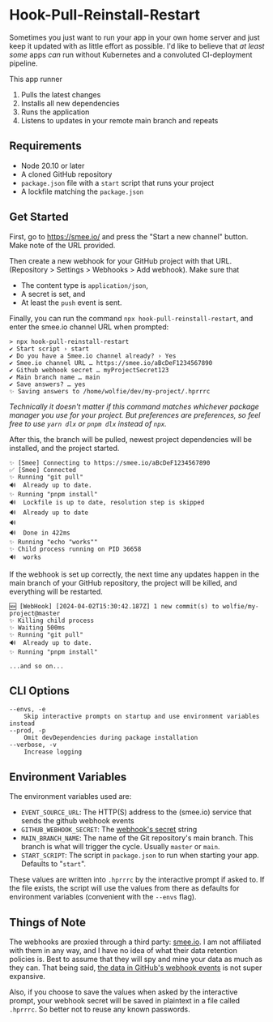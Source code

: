 # Hook-Pull-Reinstall-Restart

Sometimes you just want to run your app in your own home server and just keep it updated with as little effort as possible. I'd like to believe that _at least some_ apps _can_ run without Kubernetes and a convoluted CI-deployment pipeline.

This app runner

1. Pulls the latest changes
2. Installs all new dependencies
3. Runs the application
4. Listens to updates in your remote main branch and repeats

## Requirements

- Node 20.10 or later
- A cloned GitHub repository
- `package.json` file with a `start` script that runs your project
- A lockfile matching the `package.json`

## Get Started

First, go to https://smee.io/ and press the "Start a new channel" button. Make note of the URL provided.

Then create a new webhook for your GitHub project with that URL. (Repository > Settings > Webhooks > Add webhook). Make sure that

- The content type is `application/json`,
- A secret is set, and
- At least the `push` event is sent.

Finally, you can run the command `npx hook-pull-reinstall-restart`, and enter the smee.io channel URL when prompted:

```
> npx hook-pull-reinstall-restart
✔ Start script › start
✔ Do you have a Smee.io channel already? › Yes
✔ Smee.io channel URL … https://smee.io/aBcDeF1234567890
✔ Github webhook secret … myProjectSecret123
✔ Main branch name … main
✔ Save answers? … yes
✨ Saving answers to /home/wolfie/dev/my-project/.hprrrc
```

_Technically it doesn't matter if this command matches whichever package manager you use for your project. But preferences are preferences, so feel free to use `yarn dlx` or `pnpm dlx` instead of `npx`._

After this, the branch will be pulled, newest project dependencies will be installed, and the project started.

```
✨ [Smee] Connecting to https://smee.io/aBcDeF1234567890
✅ [Smee] Connected
✨ Running "git pull"
🔊  Already up to date.
✨ Running "pnpm install"
🔊  Lockfile is up to date, resolution step is skipped
🔊  Already up to date
🔊
🔊  Done in 422ms
✨ Running "echo "works""
✨ Child process running on PID 36658
🔊  works
```

If the webhook is set up correctly, the next time any updates happen in the main branch of your GitHub repository, the project will be killed, and everything will be restarted.

```
🆕 [WebHook] [2024-04-02T15:30:42.187Z] 1 new commit(s) to wolfie/my-project@master
✨ Killing child process
✨ Waiting 500ms
✨ Running "git pull"
🔊  Already up to date.
✨ Running "pnpm install"

...and so on...
```

## CLI Options

```
--envs, -e
    Skip interactive prompts on startup and use environment variables instead
--prod, -p
    Omit devDependencies during package installation
--verbose, -v
    Increase logging
```

## Environment Variables

The environment variables used are:

- `EVENT_SOURCE_URL`: The HTTP(S) address to the (smee.io) service that sends the github webhook events
- `GITHUB_WEBHOOK_SECRET`: The [webhook's secret](https://docs.github.com/en/webhooks/using-webhooks/validating-webhook-deliveries#creating-a-secret-token) string
- `MAIN_BRANCH_NAME`: The name of the Git repository's main branch. This branch is what will trigger the cycle. Usually `master` or `main`.
- `START_SCRIPT`: The script in `package.json` to run when starting your app. Defaults to "`start`".

These values are written into `.hprrrc` by the interactive prompt if asked to. If the file exists, the script will use the values from there as defaults for environment variables (convenient with the `--envs` flag).

## Things of Note

The webhooks are proxied through a third party: [smee.io](https://smee.io/). I am not affiliated with them in any way, and I have no idea of what their data retention policies is. Best to assume that they will spy and mine your data as much as they can. That being said, [the data in GitHub's webhook events](https://docs.github.com/en/webhooks/webhook-events-and-payloads) is not super expansive.

Also, if you choose to save the values when asked by the interactive prompt, your webhook secret will be saved in plaintext in a file called `.hprrrc`. So better not to reuse any known passwords.
